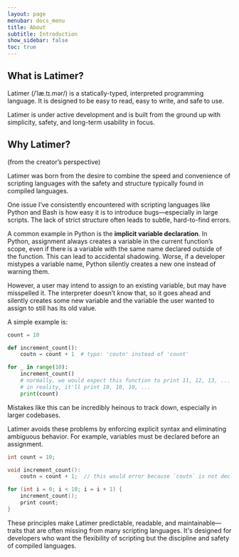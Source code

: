 ```yaml
---
layout: page
menubar: docs_menu
title: About
subtitle: Introduction
show_sidebar: false
toc: true
---
```


## What is Latimer?
Latimer (/ˈlæ.tɪ.mər/) is a statically-typed, interpreted programming language. It is designed to be easy to read, easy to write, and safe to use.

Latimer is under active development and is built from the ground up with simplicity, safety, and long-term usability in focus.

## Why Latimer?
(from the creator’s perspective)

Latimer was born from the desire to combine the speed and convenience of scripting languages with the safety and structure typically found in compiled languages.

One issue I’ve consistently encountered with scripting languages like Python and Bash is how easy it is to introduce bugs—especially in large scripts. The lack of strict structure often leads to subtle, hard-to-find errors.

A common example in Python is the **implicit variable declaration**. In Python, assignment always creates a variable in the current function’s scope, even if there is a variable with the same name declared outside of the function. This can lead to accidental shadowing. Worse, if a developer mistypes a variable name, Python silently creates a new one instead of warning them.

However, a user may intend to assign to an existing variable, but may have misspelled it. The interpreter doesn’t know that, so it goes ahead and silently creates some new variable and the variable the user wanted to assign to still has its old value. 

A simple example is:
```python
count = 10

def increment_count():
    coutn = count + 1  # typo: 'coutn' instead of 'count'

for _ in range(10):
    increment_count()
    # normally, we would expect this function to print 11, 12, 13, ...
    # in reality, it'll print 10, 10, 10, ...
    print(count)
```

Mistakes like this can be incredibly heinous to track down, especially in larger codebases.

Latimer avoids these problems by enforcing explicit syntax and eliminating ambiguous behavior. For example, variables must be declared before an assignment. 

```cpp
int count = 10;

void increment_count():
    coutn = count + 1;  // this would error because `coutn` is not declared

for (int i = 0; i < 10; i = i + 1) {
    increment_count();
    print count;
}
```

These principles make Latimer predictable, readable, and maintainable—traits that are often missing from many scripting languages. It's designed for developers who want the flexibility of scripting but the discipline and safety of compiled languages.
